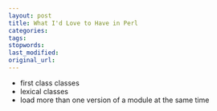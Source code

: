 ```yaml
---
layout: post
title: What I'd Love to Have in Perl
categories:
tags:
stopwords:
last_modified:
original_url:
---
```


<!--more-->

* first class classes
* lexical classes
* load more than one version of a module at the same time

